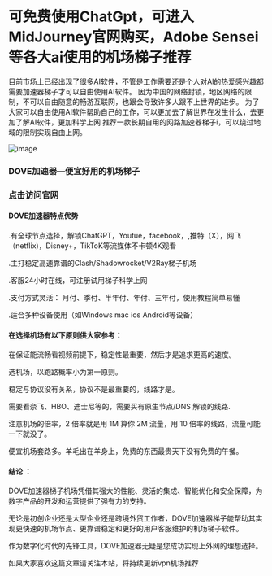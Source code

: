 # 可免费使用ChatGpt，可进入MidJourney官网购买，Adobe Sensei等各大ai使用的机场梯子推荐

目前市场上已经出现了很多AI软件，不管是工作需要还是个人对AI的热爱感兴趣都需要加速器梯子才可以自由使用AI软件。 因为中国的网络封锁，地区网络的限制，不可以自由随意的畅游互联网，也跟会导致许多人跟不上世界的进步。 为了大家可以自由使用AI软件帮助自己的工作，可以更加去了解世界在发生什么，去更加了解AI软件，更加科学上网 推荐一款长期自用的网路加速器梯子i，可以绕过地域的限制实现自由上网。

![image](https://github.com/user-attachments/assets/1f37e71d-3a70-492f-a87f-e79959eefadf)

### DOVE加速器—便宜好用的机场梯子
### [点击访问官网](https://dove8.cc/a.php?alavBTtF8UB)

#### DOVE加速器特点优势

.有全球节点选择，解锁ChatGPT，Youtue，facebook，,推特（X），网飞（netflix)，Disney+，TikToK等流媒体不卡顿4K观看

.主打稳定高速靠谱的Clash/Shadowrocket/V2Ray梯子机场

.客服24小时在线，可注册试用梯子科学上网

.支付方式灵活： 月付、季付、半年付、年付、三年付，使用教程简单易懂

.适合多种设备使用（如Windows mac ios Android等设备）

#### 在选择机场有以下原则供大家参考：

在保证能流畅看视频前提下，稳定性最重要，然后才是追求更高的速度。

选机场，以跑路概率小为第一原则。

稳定与协议没有关系，协议不是最重要的，线路才是。

需要看奈飞、HBO、迪士尼等的，需要买有原生节点/DNS 解锁的线路.

注意机场的倍率，2 倍率就是用 1M 算你 2M 流量，用 10 倍率的线路，流量可能一下就没了。

便宜机场套路多。羊毛出在羊身上，免费的东西最贵天下没有免费的午餐。

#### 结论 ：

DOVE加速器梯子机场凭借其强大的性能、灵活的集成、智能优化和安全保障，为数字产品的开发和运营提供了强有力的支持。

无论是初创企业还是大型企业还是跨境外贸工作者，DOVE加速器梯子能帮助其实现更快速的机场节点、更靠谱稳定和更好的用户客服维护的机场梯子软件。

作为数字化时代的先锋工具，DOVE加速器无疑是您成功实现上外网的理想选择。

如果大家喜欢这篇文章请关注本站，将持续更新vpn机场推荐
